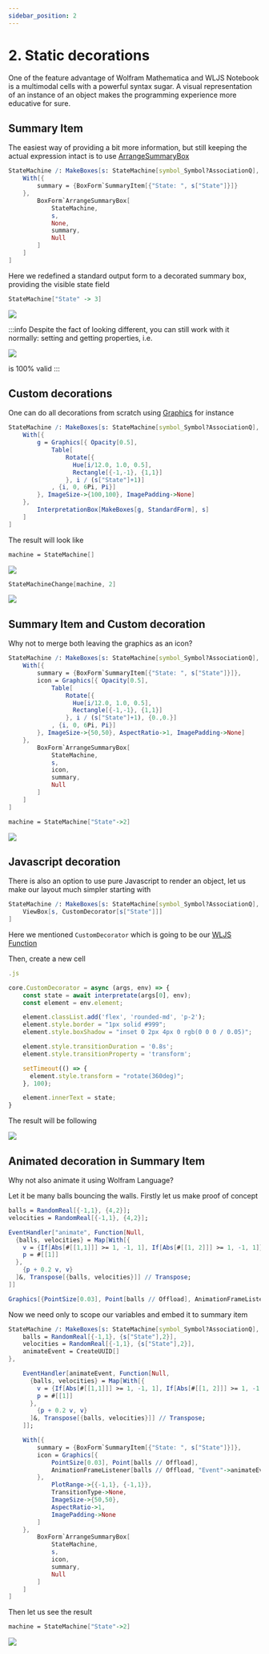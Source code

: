 ```yaml
---
sidebar_position: 2
---
```

# 2. Static decorations

One of the feature advantage of Wolfram Mathematica and WLJS Notebook is a multimodal cells with a powerful syntax sugar. A visual representation of an instance of an object makes the programming experience more educative for sure.

## Summary Item
The easiest way of providing a bit more information, but still keeping the actual expression intact is to use [ArrangeSummaryBox](frontend/Reference/Formatting/ArrangeSummaryBox.md)

```mathematica
StateMachine /: MakeBoxes[s: StateMachine[symbol_Symbol?AssociationQ], form: (StandardForm | TraditionalForm)] := Module[{},
	With[{
		summary = {BoxForm`SummaryItem[{"State: ", s["State"]}]}
	},
		BoxForm`ArrangeSummaryBox[
			StateMachine,
			s,
			None,
			summary,
            Null
		]
	]
] 
```

Here we redefined a standard output form to a decorated summary box, providing the visible state field

```mathematica
StateMachine["State" -> 3]
```

![](./../../../Screenshot%202024-05-01%20at%2019.29.27.png)

:::info
Despite the fact of looking different, you can still work with it normally: setting and getting properties, i.e.

![](./../../../Screenshot%202024-05-01%20at%2019.31.40.png)

is 100% valid
:::

## Custom decorations
One can do all decorations from scratch using [Graphics](frontend/Reference/Graphics/Graphics.md) for instance

```mathematica
StateMachine /: MakeBoxes[s: StateMachine[symbol_Symbol?AssociationQ], form: (StandardForm | TraditionalForm)] := Module[{},
	With[{
		g = Graphics[{ Opacity[0.5],
			Table[
				Rotate[{
                  Hue[i/12.0, 1.0, 0.5],
                  Rectangle[{-1,-1}, {1,1}]
                }, i / (s["State"]+1)]
			, {i, 0, 6Pi, Pi}]
		}, ImageSize->{100,100}, ImagePadding->None]
	},
		InterpretationBox[MakeBoxes[g, StandardForm], s]
	]
] 
```

The result will look like

```mathematica
machine = StateMachine[]
```

![](./../../../Screenshot%202024-05-01%20at%2019.50.18.png)

```mathematica
StateMachineChange[machine, 2]
```

![](./../../../Screenshot%202024-05-01%20at%2019.51.05.png)

## Summary Item and Custom decoration
Why not to merge both leaving the graphics as an icon?

```mathematica
StateMachine /: MakeBoxes[s: StateMachine[symbol_Symbol?AssociationQ], form: (StandardForm | TraditionalForm)] := Module[{},
	With[{
		summary = {BoxForm`SummaryItem[{"State: ", s["State"]}]},
		icon = Graphics[{ Opacity[0.5],
			Table[
				Rotate[{
                  Hue[i/12.0, 1.0, 0.5],
                  Rectangle[{-1,-1}, {1,1}]
                }, i / (s["State"]+1), {0.,0.}]
			, {i, 0, 6Pi, Pi}]
		}, ImageSize->{50,50}, AspectRatio->1, ImagePadding->None]
	},
		BoxForm`ArrangeSummaryBox[
			StateMachine,
			s,
			icon,
			summary,
            Null
		]
	]
] 
```

```mathematica
machine = StateMachine["State"->2]
```

![](./../../../Screenshot%202024-05-01%20at%2019.55.18.png)

## Javascript decoration
There is also an option to use pure Javascript to render an object, let us make our layout much simpler starting with

```mathematica
StateMachine /: MakeBoxes[s: StateMachine[symbol_Symbol?AssociationQ], form: (StandardForm | TraditionalForm)] := Module[{},
	ViewBox[s, CustomDecorator[s["State"]]]
] 
```

Here we mentioned `CustomDecorator` which is going to be our [WLJS Function](frontend/Advanced/Frontend%20interpretation/WLJS%20Functions.md)

Then, create a new cell

```js
.js

core.CustomDecorator = async (args, env) => {
	const state = await interpretate(args[0], env);
	const element = env.element;

	element.classList.add('flex', 'rounded-md', 'p-2');
	element.style.border = "1px solid #999";
	element.style.boxShadow = "inset 0 2px 4px 0 rgb(0 0 0 / 0.05)";

    element.style.transitionDuration = '0.8s';
    element.style.transitionProperty = 'transform';

    setTimeout(() => {
      element.style.transform = "rotate(360deg)";
    }, 100);

	element.innerText = state;
}
```

The result will be following

![](./../../../AniBox%20video%20to%20gif.gif)


## Animated decoration in Summary Item
Why not also animate it using Wolfram Language?

Let it be many balls bouncing the walls. Firstly let us make proof of concept

```mathematica title="test"
balls = RandomReal[{-1,1}, {4,2}];
velocities = RandomReal[{-1,1}, {4,2}];

EventHandler["animate", Function[Null,
  {balls, velocities} = Map[With[{
    v = {If[Abs[#[[1,1]]] >= 1, -1, 1], If[Abs[#[[1, 2]]] >= 1, -1, 1]} #[[2]], 
    p = #[[1]]
  },
    {p + 0.2 v, v}
  ]&, Transpose[{balls, velocities}]] // Transpose;
]]

Graphics[{PointSize[0.03], Point[balls // Offload], AnimationFrameListener[balls // Offload, "Event"->"animate"]}, PlotRange->{{-1,1}, {-1,1}}, TransitionType->None]
```

Now we need only to scope our variables and embed it to summary item

```mathematica
StateMachine /: MakeBoxes[s: StateMachine[symbol_Symbol?AssociationQ], form: (StandardForm | TraditionalForm)] := Module[{
	balls = RandomReal[{-1,1}, {s["State"],2}],
	velocities = RandomReal[{-1,1}, {s["State"],2}],
	animateEvent = CreateUUID[]
},

	EventHandler[animateEvent, Function[Null,
	  {balls, velocities} = Map[With[{
	    v = {If[Abs[#[[1,1]]] >= 1, -1, 1], If[Abs[#[[1, 2]]] >= 1, -1, 1]} #[[2]], 
	    p = #[[1]]
	  },
	    {p + 0.2 v, v}
	  ]&, Transpose[{balls, velocities}]] // Transpose;
	]];

	With[{
		summary = {BoxForm`SummaryItem[{"State: ", s["State"]}]},
		icon = Graphics[{
			PointSize[0.03], Point[balls // Offload],
			AnimationFrameListener[balls // Offload, "Event"->animateEvent]
		}, 
			PlotRange->{{-1,1}, {-1,1}}, 
			TransitionType->None, 
			ImageSize->{50,50}, 
			AspectRatio->1, 
			ImagePadding->None
		]
	},
		BoxForm`ArrangeSummaryBox[
			StateMachine,
			s,
			icon,
			summary,
            Null
		]
	]
] 
```

Then let us see the result

```mathematica
machine = StateMachine["State"->2]
```

![](./../../../BallsDecoration%20video.gif)
